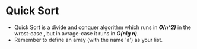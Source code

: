# Quick Sort
- Quick Sort is a divide and conquer algorithm which runs in ***O(n^2)*** in the wrost-case , but in avrage-case it runs in ***O(nlg n)***.
- Remember to define an array (with the name 'a') as your list.
